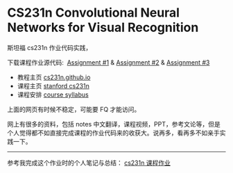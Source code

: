 # CS231n Convolutional Neural Networks for Visual Recognition

斯坦福 cs231n 作业代码实践，

下载课程作业源代码:  [Assignment #1](http://cs231n.stanford.edu/assignments/2016/winter1516_assignment1.zip) & [Assignment #2](http://cs231n.stanford.edu/assignments/2016/winter1516_assignment2.zip) & [Assignment #3](http://cs231n.stanford.edu/assignments/2016/winter1516_assignment3.zip)

- 教程主页 [cs231n.github.io](http://cs231n.github.io/)
- 课程主页 [stanford cs231n](http://cs231n.stanford.edu/index.html)
- 课程安排 [course syllabus](http://cs231n.stanford.edu/syllabus.html)

上面的网页有时候不稳定，可能要 FQ 才能访问。

网上有很多的资料，包括 notes 中文翻译，课程视频，PPT，参考文论等，但是个人觉得都不如直接完成课程的作业代码来的收获大。说再多，看再多不如亲手实践一下。

---

参考我完成这个作业时的个人笔记与总结： [cs231n 课程作业](http://blog.csdn.net/zhangxb35/article/category/6727687)
